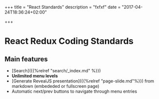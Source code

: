 +++
title = "React Standards"
description = "fxfxf"
date = "2017-04-24T18:36:24+02:00"

+++

# React Redux Coding Standards


## Main features

* [Search]({{%relref "search/_index.md" %}})
* **Unlimited menu levels**
* [Generate RevealJS presentation]({{%relref "page-slide.md"%}}) from markdown (embededed or fullscreen page)
* Automatic next/prev buttons to navigate through menu entries



